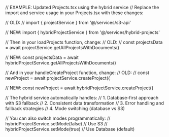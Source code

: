 // EXAMPLE: Updated Projects.tsx using the hybrid service
// Replace the import and service usage in your Projects.tsx with these changes:

// OLD:
// import { projectService } from '@/services/s3-api'

// NEW:
import { hybridProjectService } from '@/services/hybrid-projects'

// Then in your loadProjects function, change:
// OLD:
// const projectsData = await projectService.getAllProjectsWithDocuments()

// NEW:
const projectsData = await hybridProjectService.getAllProjectsWithDocuments()

// And in your handleCreateProject function, change:
// OLD:
// const newProject = await projectService.createProject({

// NEW:
const newProject = await hybridProjectService.createProject({

// The hybrid service automatically handles:
// 1. Database-first approach with S3 fallback
// 2. Consistent data transformation
// 3. Error handling and fallback strategies
// 4. Mode switching (database vs S3)

// You can also switch modes programmatically:
// hybridProjectService.setMode(false) // Use S3
// hybridProjectService.setMode(true) // Use Database (default)
